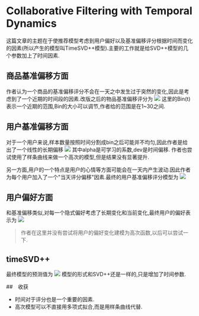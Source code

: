 # Collaborative Filtering with Temporal Dynamics

这篇文章的主题在于使推荐模型考虑到用户偏好以及基准偏移评分根据时间而变化的因素(所以产生的模型叫TimeSVD++模型).主要的工作就是给SVD++模型的几个参数加上了时间因素.

## 商品基准偏移方面

作者认为一个商品的基准偏移评分不会在一天之中发生过于突然的变化,因此是考虑到了一个近期的时间段的因素.改版之后的物品基准偏移评分为
<img src="http://chart.googleapis.com/chart?cht=tx&chl=b_i(t)=b_i%2Bb_{i,Bin(t)}" style="border:none;">
这里的Bin(t)表示一个近期的范围,Bin的大小可以调节,作者给的范围是在1~30之间.

## 用户基准偏移方面

对于一个用户来说,样本数量按照时间分割成bin之后可能并不均匀,因此作者是给出了一个线性的长期偏移
<img src="http://chart.googleapis.com/chart?cht=tx&chl=\alpha_u\cdot dev_u(t)" style="border:none;">
其中alpha是可学习的系数,dev是时间偏移.  作者也尝试使用了样条曲线来做一个高次的模型,但是结果没有显著提升.

另一方面,用户的一个特点是用户的心情等方面可能会在一天内产生波动.因此作者为每个用户加入了一个"当天评分偏移"因素.最终的用户基准偏移评分模型为
<img src="http://chart.googleapis.com/chart?cht=tx&chl=b_u(t)=b_u%2B\alpha_u\cdot dev_u(t)%2Bb_{u,t}" style="border:none;">

## 用户偏好方面

和基准偏移类似,对每一个隐式偏好考虑了长期变化和当前变化,最终用户的偏好表示为
<img src="http://chart.googleapis.com/chart?cht=tx&chl=p_{uk}(t)=p_{uk}%2B\alpha_{uk}\cdot dev_u(t)%2Bp_{uk,t}\ k=1,2...,f" style="border:none;">
> 作者在这里并没有尝试将用户的偏好变化建模为高次函数,以后可以尝试一下.

## timeSVD++

最终模型的预测值为
<img src="http://chart.googleapis.com/chart?cht=tx&chl=\hat{r}_{ui}(t)=\mu%2Bb_i(t)%2Bb_u(t)%2Bq_i^T(p_u(t)%2B|R(u)|^{-\frac{1}{2}}\sum_{j\in R(u)}y_j)" style="border:none;">
模型的形式和SVD++还是一样的,只是增加了时间参数.

##　收获
* 时间对于评分也是一个重要的因素.
* 高次模型可以不直接用多项式拟合,而是用样条曲线代替.
